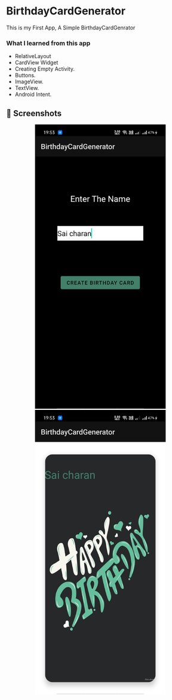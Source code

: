 # BirthdayCardGenerator

This is my First App, A Simple BirthdayCardGenrator

### What I learned from this app
- RelativeLayout
- CardView Widget
- Creating Empty Activity.
- Buttons.
- ImageView.
- TextView.
- Android Intent.
## 📸 Screenshots
<p align="center">
  
  <img src="https://github.com/saicharansigiri/BirthdayCardGenerator/blob/main/imgs/Screenshot_2021-04-24-19-53-38-75_ff9b2478e4593b7d2b44728067f0f50c.jpg" width="350" alt="hover text">
  
  <img src="https://github.com/saicharansigiri/BirthdayCardGenerator/blob/main/imgs/Screenshot_2021-04-24-19-53-45-05_ff9b2478e4593b7d2b44728067f0f50c.jpg" width="350" title="hover text">
  
  
